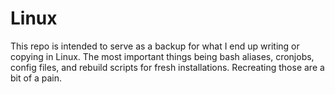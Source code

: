 # Linux

This repo is intended to serve as a backup for what I end up writing or copying in Linux. The most important things being bash aliases, cronjobs, config files, and rebuild scripts for fresh installations. Recreating those are a bit of a pain.